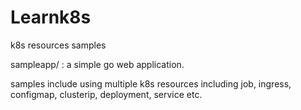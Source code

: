 # Learnk8s
k8s resources samples

sampleapp/ : a simple go web application.

samples include using multiple k8s resources including job, ingress, configmap, clusterip, deployment, service etc.
